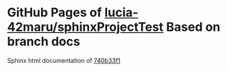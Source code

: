 GitHub Pages of [lucia-42maru/sphinxProjectTest](https://github.com/lucia-42maru/sphinxProjectTest.git)
Based on branch docs
===
Sphinx html documentation of [740b33f1](https://github.com/lucia-42maru/sphinxProjectTest/tree/740b33f119de8a46a26cb9739f1d095c9451e5c7)
